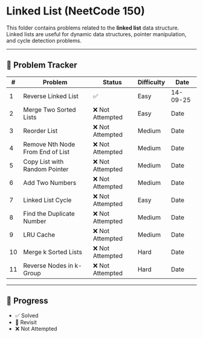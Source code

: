 # Linked List (NeetCode 150)

This folder contains problems related to the **linked list** data structure.  
Linked lists are useful for dynamic data structures, pointer manipulation, and cycle detection problems.

---

## 📌 Problem Tracker

| # | Problem | Status | Difficulty | Date     |
|---|---------|--------|------------|----------|
| 1 | Reverse Linked List | ✅ | Easy | 14-09-25 |
| 2 | Merge Two Sorted Lists | ❌ Not Attempted | Easy | Date     |
| 3 | Reorder List | ❌ Not Attempted | Medium | Date     |
| 4 | Remove Nth Node From End of List | ❌ Not Attempted | Medium | Date     |
| 5 | Copy List with Random Pointer | ❌ Not Attempted | Medium | Date     |
| 6 | Add Two Numbers | ❌ Not Attempted | Medium | Date     |
| 7 | Linked List Cycle | ❌ Not Attempted | Easy | Date     |
| 8 | Find the Duplicate Number | ❌ Not Attempted | Medium | Date     |
| 9 | LRU Cache | ❌ Not Attempted | Medium | Date     |
| 10 | Merge k Sorted Lists | ❌ Not Attempted | Hard | Date     |
| 11 | Reverse Nodes in k-Group | ❌ Not Attempted | Hard | Date     |

---

## 🔖 Progress
- ✅ Solved
- 🔄 Revisit
- ❌ Not Attempted

